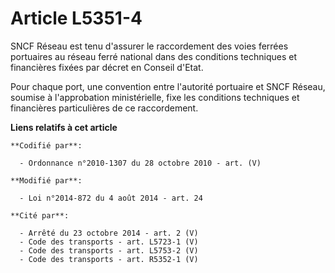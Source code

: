 # Article L5351-4

SNCF Réseau est tenu d'assurer le raccordement des voies ferrées portuaires au réseau ferré national dans des conditions
techniques et financières fixées par décret en Conseil d'Etat.

Pour chaque port, une convention entre l'autorité portuaire et SNCF Réseau, soumise à l'approbation ministérielle, fixe les
conditions techniques et financières particulières de ce raccordement.

**Liens relatifs à cet article**

	**Codifié par**:

	  - Ordonnance n°2010-1307 du 28 octobre 2010 - art. (V)

	**Modifié par**:

	  - Loi n°2014-872 du 4 août 2014 - art. 24

	**Cité par**:

	  - Arrêté du 23 octobre 2014 - art. 2 (V)
	  - Code des transports - art. L5723-1 (V)
	  - Code des transports - art. L5753-2 (V)
	  - Code des transports - art. R5352-1 (V)
